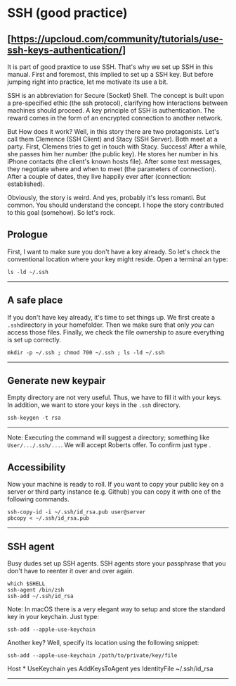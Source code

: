 # SSH (good practice)
[https://upcloud.com/community/tutorials/use-ssh-keys-authentication/]
---

It is part of good praxtice to use SSH. That's why we set up SSH in this
manual. First and foremost, this implied to set up a SSH key. But before
jumping right into practice, let me motivate its use a bit.

SSH is an abbreviation for Secure (Socket) Shell. The concept is built upon a
pre-specified ethic (the ssh protocol), clarifying how interactions between
machines should proceed. A key principle of SSH is authentication. The reward
comes in the form of an encrypted connection to another network.

But How does it work? Well, in this story there are two protagonists. Let's
call them Clemence (SSH Client) and Stacy (SSH Server). Both meet at a party.
First, Clemens tries to get in touch with Stacy. Success! After a while, she
passes him her number (the public key). He stores her number in his iPhone
contacts (the client's known hosts file). After some text messages, they
negotiate where and when to meet (the parameters of connection). After a couple
of dates, they live happily ever after (connection: established).

Obviously, the story is weird. And yes, probably it's less romanti. But common.
You should understand the concept. I hope the story contributed to this
goal (somehow). So let's rock.

## Prologue 

First, I want to make sure you don't have a key already. So let's check the
conventional location where your key might reside. Open a terminal an type:

```
ls -ld ~/.ssh 
```
---

## A safe place 

If you don't have key already, it's time to set things up. We first create a
`.ssh`directory in your homefolder. Then we make sure that only *you* can
access those files. Finally, we check the file ownership to asure everything is
set up correctly.

```
mkdir -p ~/.ssh ; chmod 700 ~/.ssh ; ls -ld ~/.ssh
```

---

## Generate new keypair

Empty directory are not very useful. Thus, we have to fill it with your keys.
In addition, we want to store your keys in the `.ssh` directory.

```
ssh-keygen -t rsa
```
---

Note: Executing the command will suggest a directory; something like
`User/.../.ssh/...`.  We will accept Roberts offer. To confirm just type
<Enter>. 

## Accessibility 

Now your machine is ready to roll. If you want to copy your public key on a
server or third party instance (e.g. Github) you can copy it with one of the
following commands.

```
ssh-copy-id -i ~/.ssh/id_rsa.pub user@server
pbcopy < ~/.ssh/id_rsa.pub
```
---

## SSH agent

Busy dudes set up SSH agents. SSH agents store your passphrase that you don't
have to reenter it over and over again. 

```
which $SHELL
ssh-agent /bin/zsh
ssh-add ~/.ssh/id_rsa
```
 
Note: In macOS there is a very elegant way to setup and store the standard key
in your keychain. Just type:

```
ssh-add --apple-use-keychain
```

Another key? Well, specify its location using the following snippet:

```
ssh-add --apple-use-keychain /path/to/private/key/file
```

 Host *
   UseKeychain yes
   AddKeysToAgent yes
   IdentityFile ~/.ssh/id_rsa



---

